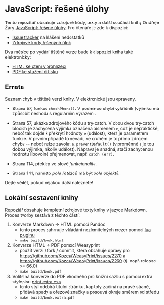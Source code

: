 # JavaScript: řešené úlohy

Tento repozitář obsahuje zdrojové kódy, texty a další součásti knihy Ondřeje Žáry [JavaScript: řešené úlohy](https://eshop.cvut.cz/simplifyworks/cs/eoc/public/product/392705452-zara-ondrej-javascript-resene-ulohy). Pro čtenáře je zde k dispozici:

  - [Issue tracker](https://github.com/ondras/javascript-resene-ulohy/issues) na hlášení nedostatků
  - [Zdrojové kódy řešených úloh](https://github.com/ondras/javascript-resene-ulohy/tree/main/code)

Dva měsíce po vydání tištěné verze bude k dispozici kniha také elektronicky:

  - [HTML ke čtení v prohlížeči](#)
  - [PDF ke stažení či tisku](#)


## Errata

Seznam chyb v tištěné verzi knihy. V elektronické jsou opraveny.

  - Strana 57, funkce `checkPhone()`. V podmínce chybí vykřičník (výjimku má způsobit neshoda s regulárním výrazem).

  - Strana 57, ukázka zdrojového kódu s try-catch. V obou dvou try-catch blocích je zachycená výjimka označena písmenem `e`, což je nepraktické, neboť tak dojde k překrytí hodnoty `e` (událost), která je parametrem funkce. V prvním případě to nevadí, ve druhém je to přímo zdrojem chyby -- neboť nelze zavolat `e.preventDefault()` (v proměnné `e` je tou dobou výjimka, nikoliv událost). Náprava je snadná, stačí zachycenou hodnotu libovolně přejmenovat, např. `catch (err)`.

  - Strana 114, překlep ve slově *funkcionalitu*.

  - Strana 141, namísto *pole řetězců* má být *pole objektů*.

Dejte vědět, pokud nějakou další naleznete!


## Lokální sestavení knihy

Repoziář obsahuje kompletní zdrojové texty knihy v jazyce Markdown. Proces tvorby sestává z těchto částí:

1. Konverze Markdown -> HTML pomocí Pandoc
    - tento proces zahrnuje vkládání nezlomitelných mezer pomocí [lua pluginu](https://github.com/ondras/javascript-resene-ulohy/blob/main/nbsp.lua)
	- `make build/book.html`
1. Konverze HTML -> PDF pomocí Weasyprint
    - použít verzi / fork / commit, která obsahuje opravy pro https://github.com/Kozea/WeasyPrint/issues/2270 a https://github.com/Kozea/WeasyPrint/issues/2269 (tj. např. release >= 66.0)
    - `make build/book.pdf`
1. Volitelná konverze do PDF vhodného pro knižní sazbu s pomocí extra stylopisu [print.extra.css](https://github.com/ondras/javascript-resene-ulohy/blob/main/css/print.extra.css)
    - tento styl odebírá titulní stránku, kapitoly začíná na pravé straně, přidává spady a ořezové značky a posouvá okraje směrem od středu
  	- `make build/book.extra.pdf`
